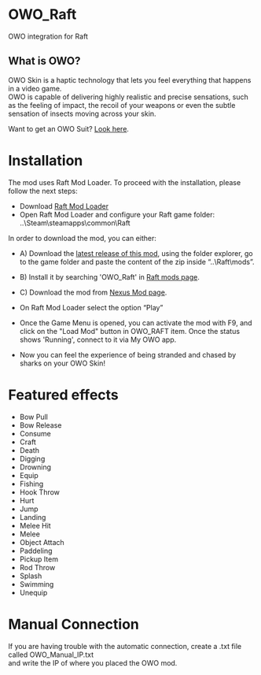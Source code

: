 # OWO_Raft
OWO integration for Raft

## What is OWO?
OWO Skin is a haptic technology that lets you feel everything that happens in a video game.  
OWO is capable of delivering highly realistic and precise sensations, such as the feeling of impact, the recoil of your weapons or even the subtle sensation of insects moving across your skin.

Want to get an OWO Suit? [Look here](https://owogame.com/shop/).

# Installation
The mod uses Raft Mod Loader. To proceed with the installation, please follow the next steps:
- Download [Raft Mod Loader](https://www.raftmodding.com/download)
- Open  Raft Mod Loader and configure your Raft game folder: ..\Steam\steamapps\common\Raft

In order to download the mod, you can either:
- A) Download the [latest release of this mod](https://github.com/OWODevelopers/OWO_Raft/releases), using the folder explorer, go to the game folder and paste the content of the zip inside “..\Raft\mods”.
- B) Install it by searching 'OWO_Raft' in [Raft mods page](https://www.raftmodding.com/mods).
- C) Download the mod from [Nexus Mod page](https://www.nexusmods.com/raft/mods/114).

- On Raft Mod Loader select the option “Play”
- Once the Game Menu is opened, you can activate the mod with F9, and click on the "Load Mod" button in OWO_RAFT item. Once the status shows 'Running', connect to it via My OWO app.
- Now you can feel the experience of being stranded and chased by sharks on your OWO Skin! 

# Featured effects
- Bow Pull
- Bow Release
- Consume
- Craft 
- Death 
- Digging 
- Drowning  
- Equip 
- Fishing 
- Hook Throw 
- Hurt 
- Jump 
- Landing 
- Melee Hit 
- Melee 
- Object Attach 
- Paddeling 
- Pickup Item 
- Rod Throw 
- Splash 
- Swimming 
- Unequip 

# Manual Connection
If you are having trouble with the automatic connection, create a .txt file called OWO_Manual_IP.txt  
and write the IP of where you placed the OWO mod.
